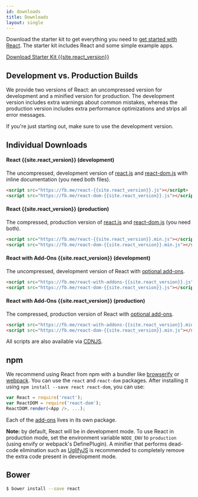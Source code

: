 ```yaml
---
id: downloads
title: Downloads
layout: single
---
```

Download the starter kit to get everything you need to
[get started with React](/docs/getting-started.html). The starter kit includes React and some simple example apps.

<div class="buttons-unit downloads">
  <a href="/react/downloads/react-{{site.react_version}}.zip" class="button">
    Download Starter Kit {{site.react_version}}
  </a>
</div>

## Development vs. Production Builds

We provide two versions of React: an uncompressed version for development and a minified version for production. The development version includes extra warnings about common mistakes, whereas the production version includes extra performance optimizations and strips all error messages.

If you're just starting out, make sure to use the development version.

## Individual Downloads

#### React {{site.react_version}} (development)
The uncompressed, development version of [react.js](https://fb.me/react-{{site.react_version}}.js) and [react-dom.js](https://fb.me/react-dom-{{site.react_version}}.js) with inline documentation (you need both files).

```html
<script src="https://fb.me/react-{{site.react_version}}.js"></script>
<script src="https://fb.me/react-dom-{{site.react_version}}.js"></script>
```

#### React {{site.react_version}} (production)
The compressed, production version of [react.js](https://fb.me/react-{{site.react_version}}.min.js) and [react-dom.js](https://fb.me/react-dom-{{site.react_version}}.min.js) (you need both).

```html
<script src="https://fb.me/react-{{site.react_version}}.min.js"></script>
<script src="https://fb.me/react-dom-{{site.react_version}}.min.js"></script>
```

#### React with Add-Ons {{site.react_version}} (development)
The uncompressed, development version of React with [optional add-ons](/docs/addons.html).

```html
<script src="https://fb.me/react-with-addons-{{site.react_version}}.js"></script>
<script src="https://fb.me/react-dom-{{site.react_version}}.js"></script>
```

#### React with Add-Ons {{site.react_version}} (production)
The compressed, production version of React with [optional add-ons](/docs/addons.html).

```html
<script src="https://fb.me/react-with-addons-{{site.react_version}}.min.js"></script>
<script src="https://fb.me/react-dom-{{site.react_version}}.min.js"></script>
```

All scripts are also available via [CDNJS](https://cdnjs.com/libraries/react/).

## npm

We recommend using React from npm with a bundler like [browserify](http://browserify.org/) or [webpack](https://webpack.github.io/). You can use the `react` and `react-dom` packages. After installing it using `npm install --save react react-dom`, you can use:

```js
var React = require('react');
var ReactDOM = require('react-dom');
ReactDOM.render(<App />, ...);
```

Each of the [add-ons](/docs/addons.html) lives in its own package.

**Note:** by default, React will be in development mode. To use React in production mode, set the environment variable `NODE_ENV` to `production` (using envify or webpack's DefinePlugin). A minifier that performs dead-code elimination such as [UglifyJS](https://github.com/mishoo/UglifyJS2) is recommended to completely remove the extra code present in development mode.

## Bower

```sh
$ bower install --save react
```
